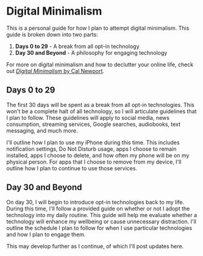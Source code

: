 # Digital Minimalism

This is a personal guide for how I plan to attempt digital minimalism. This guide is broken down into two parts:

1. **Days 0 to 29** - A break from all opt-in technology
2. **Day 30 and Beyond** - A philosophy for engaging technology

For more on digital minimalism and how to declutter your online life, check out [_Digital Minimalism_ by Cal Newport][digital_minimalism_book].

## Days 0 to 29

The first 30 days will be spent as a break from all opt-in technologies. This won't be a complete halt of all technology, so I will articulate guidelines that I plan to follow. These guidelines will apply to social media, news consumption, streaming services, Google searches, audiobooks, text messaging, and much more.

I'll outline how I plan to use my iPhone during this time. This includes notification settings, Do Not Disturb usage, apps I choose to remain installed, apps I choose to delete, and how often my phone will be on my physical person. For apps that I choose to remove from my device, I'll outline how I plan to continue to use those services.

## Day 30 and Beyond

On day 30, I will begin to introduce opt-in technologies back to my life. During this time, I'll follow a provided guide on whether or not I adopt the technology into my daily routine. This guide will help me evaluate whether a technology will enhance my wellbeing or cause unnecessary distraction. I'll outline the schedule I plan to follow for when I use particular technologies and how I plan to engage them.

This may develop further as I continue, of which I'll post updates here.

[digital_minimalism_book]: https://www.calnewport.com/books/digital-minimalism/
